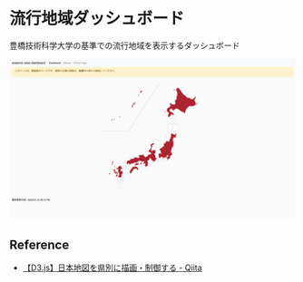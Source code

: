 # 流行地域ダッシュボード

豊橋技術科学大学の基準での流行地域を表示するダッシュボード

![](screenshot.png)

## Reference
* [【D3.js】日本地図を県別に描画・制御する - Qiita](https://qiita.com/alclimb/items/31d4360c74a8f8935256)
